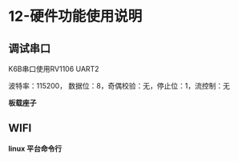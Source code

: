 # 12-硬件功能使用说明

## 调试串口

K6B串口使用RV1106 UART2

波特率：115200， 数据位：8，奇偶校验：⽆，停⽌位：1，流控制：⽆

**板载座子**





## WIFI

**linux 平台命令行**
